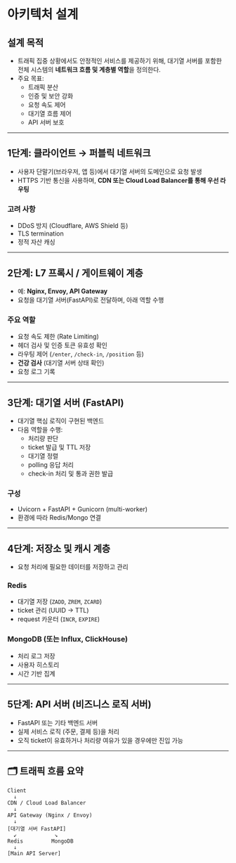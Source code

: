 # 아키텍처 설계

## 설계 목적

- 트래픽 집중 상황에서도 안정적인 서비스를 제공하기 위해, 대기열 서버를 포함한 전체 시스템의 **네트워크 흐름 및 계층별 역할**을 정의한다.
- 주요 목표:
  - 트래픽 분산
  - 인증 및 보안 강화
  - 요청 속도 제어
  - 대기열 흐름 제어
  - API 서버 보호

---

## 1단계: 클라이언트 → 퍼블릭 네트워크

- 사용자 단말기(브라우저, 앱 등)에서 대기열 서버의 도메인으로 요청 발생
- HTTPS 기반 통신을 사용하며, **CDN 또는 Cloud Load Balancer를 통해 우선 라우팅**

### 고려 사항
 
- DDoS 방지 (Cloudflare, AWS Shield 등)
- TLS termination
- 정적 자산 캐싱

---

## 2단계: L7 프록시 / 게이트웨이 계층

- 예: **Nginx, Envoy, API Gateway**
- 요청을 대기열 서버(FastAPI)로 전달하며, 아래 역할 수행

### 주요 역할

- 요청 속도 제한 (Rate Limiting)
- 헤더 검사 및 인증 토큰 유효성 확인
- 라우팅 제어 (`/enter`, `/check-in`, `/position` 등)
- **건강 검사** (대기열 서버 상태 확인)
- 요청 로그 기록

---

## 3단계: 대기열 서버 (FastAPI)

- 대기열 핵심 로직이 구현된 백엔드
- 다음 역할을 수행:
  - 처리량 판단
  - ticket 발급 및 TTL 저장
  - 대기열 정렬
  - polling 응답 처리
  - check-in 처리 및 통과 권한 발급

### 구성

- Uvicorn + FastAPI + Gunicorn (multi-worker)
- 환경에 따라 Redis/Mongo 연결

---

## 4단계: 저장소 및 캐시 계층

- 요청 처리에 필요한 데이터를 저장하고 관리

### Redis

- 대기열 저장 (`ZADD`, `ZREM`, `ZCARD`)
- ticket 관리 (UUID → TTL)
- request 카운터 (`INCR`, `EXPIRE`)

### MongoDB (또는 Influx, ClickHouse)

- 처리 로그 저장
- 사용자 히스토리
- 시간 기반 집계

---

## 5단계: API 서버 (비즈니스 로직 서버)

- FastAPI 또는 기타 백엔드 서버
- 실제 서비스 로직 (주문, 결제 등)을 처리
- 오직 ticket이 유효하거나 처리량 여유가 있을 경우에만 진입 가능

---

## 🗂️ 트래픽 흐름 요약

```plaintext
Client
  ↓
CDN / Cloud Load Balancer
  ↓
API Gateway (Nginx / Envoy)
  ↓
[대기열 서버 FastAPI]
  ↙            ↘
Redis         MongoDB
  ↓
[Main API Server]
```